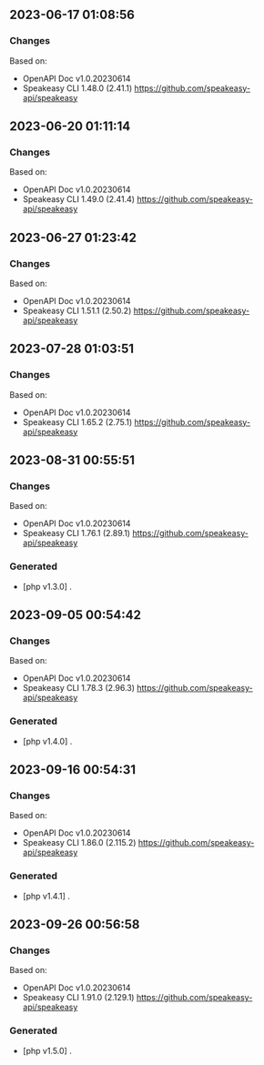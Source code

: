 

## 2023-06-17 01:08:56
### Changes
Based on:
- OpenAPI Doc v1.0.20230614 
- Speakeasy CLI 1.48.0 (2.41.1) https://github.com/speakeasy-api/speakeasy

## 2023-06-20 01:11:14
### Changes
Based on:
- OpenAPI Doc v1.0.20230614 
- Speakeasy CLI 1.49.0 (2.41.4) https://github.com/speakeasy-api/speakeasy

## 2023-06-27 01:23:42
### Changes
Based on:
- OpenAPI Doc v1.0.20230614 
- Speakeasy CLI 1.51.1 (2.50.2) https://github.com/speakeasy-api/speakeasy

## 2023-07-28 01:03:51
### Changes
Based on:
- OpenAPI Doc v1.0.20230614 
- Speakeasy CLI 1.65.2 (2.75.1) https://github.com/speakeasy-api/speakeasy

## 2023-08-31 00:55:51
### Changes
Based on:
- OpenAPI Doc v1.0.20230614 
- Speakeasy CLI 1.76.1 (2.89.1) https://github.com/speakeasy-api/speakeasy
### Generated
- [php v1.3.0] .

## 2023-09-05 00:54:42
### Changes
Based on:
- OpenAPI Doc v1.0.20230614 
- Speakeasy CLI 1.78.3 (2.96.3) https://github.com/speakeasy-api/speakeasy
### Generated
- [php v1.4.0] .

## 2023-09-16 00:54:31
### Changes
Based on:
- OpenAPI Doc v1.0.20230614 
- Speakeasy CLI 1.86.0 (2.115.2) https://github.com/speakeasy-api/speakeasy
### Generated
- [php v1.4.1] .

## 2023-09-26 00:56:58
### Changes
Based on:
- OpenAPI Doc v1.0.20230614 
- Speakeasy CLI 1.91.0 (2.129.1) https://github.com/speakeasy-api/speakeasy
### Generated
- [php v1.5.0] .
